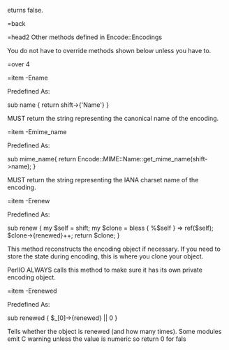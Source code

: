eturns false.

=back

=head2 Other methods defined in Encode::Encodings

You do not have to override methods shown below unless you have to.

=over 4

=item -E<gt>name

Predefined As:

  sub name  { return shift->{'Name'} }

MUST return the string representing the canonical name of the encoding.

=item -E<gt>mime_name

Predefined As:

  sub mime_name{
    return Encode::MIME::Name::get_mime_name(shift->name);
  }

MUST return the string representing the IANA charset name of the encoding.

=item -E<gt>renew

Predefined As:

  sub renew {
    my $self = shift;
    my $clone = bless { %$self } => ref($self);
    $clone->{renewed}++;
    return $clone;
  }

This method reconstructs the encoding object if necessary.  If you need
to store the state during encoding, this is where you clone your object.

PerlIO ALWAYS calls this method to make sure it has its own private
encoding object.

=item -E<gt>renewed

Predefined As:

  sub renewed { $_[0]->{renewed} || 0 }

Tells whether the object is renewed (and how many times).  Some
modules emit C<Use of uninitialized value in null operation> warning
unless the value is numeric so return 0 for fals